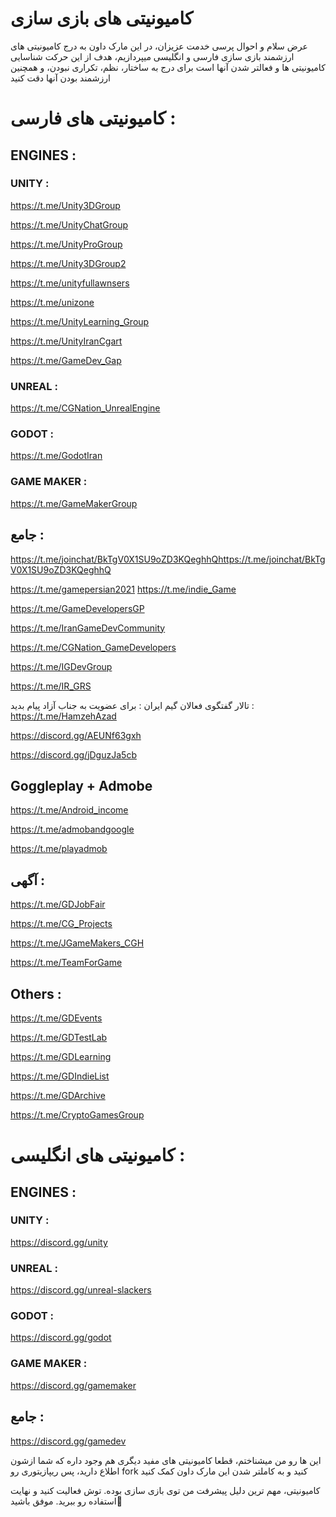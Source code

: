 # کامیونیتی های بازی سازی
عرض سلام و احوال پرسی خدمت عزیزان، در این مارک داون به درج کامیونیتی های ارزشمند بازی سازی فارسی و انگلیسی میپردازیم، هدف از این حرکت شناسایی کامیونیتی ها و فعالتر شدن آنها است
برای درج به ساختار، نظم، تکراری نبودن، و همچنین ارزشمند بودن آنها دقت کنید

# کامیونیتی های فارسی :

## ENGINES :

### UNITY :
https://t.me/Unity3DGroup

https://t.me/UnityChatGroup

https://t.me/UnityProGroup

https://t.me/Unity3DGroup2

https://t.me/unityfullawnsers

https://t.me/unizone

https://t.me/UnityLearning_Group

https://t.me/UnityIranCgart

https://t.me/GameDev_Gap

### UNREAL :
https://t.me/CGNation_UnrealEngine

### GODOT :
https://t.me/GodotIran

### GAME MAKER :
https://t.me/GameMakerGroup

## جامع :
https://t.me/joinchat/BkTgV0X1SU9oZD3KQeghhQhttps://t.me/joinchat/BkTgV0X1SU9oZD3KQeghhQ

https://t.me/gamepersian2021
https://t.me/indie_Game

https://t.me/GameDevelopersGP

https://t.me/IranGameDevCommunity

https://t.me/CGNation_GameDevelopers

https://t.me/IGDevGroup

https://t.me/IR_GRS

تالار گفتگوی فعالان گیم ایران : برای عضویت به جناب آزاد پیام بدید : https://t.me/HamzehAzad

https://discord.gg/AEUNf63gxh

https://discord.gg/jDguzJa5cb

## Goggleplay + Admobe
https://t.me/Android_income

https://t.me/admobandgoogle

https://t.me/playadmob

## آگهی :
https://t.me/GDJobFair

https://t.me/CG_Projects

https://t.me/JGameMakers_CGH

https://t.me/TeamForGame

## Others :
https://t.me/GDEvents

https://t.me/GDTestLab

https://t.me/GDLearning

https://t.me/GDIndieList

https://t.me/GDArchive

https://t.me/CryptoGamesGroup

# کامیونیتی های انگلیسی :

 ## ENGINES :

### UNITY :
https://discord.gg/unity

### UNREAL :
https://discord.gg/unreal-slackers

### GODOT :
https://discord.gg/godot

### GAME MAKER :
https://discord.gg/gamemaker

## جامع :
https://discord.gg/gamedev


این ها رو من میشناختم، قطعا کامیونیتی های مفید دیگری هم وجود داره که شما ازشون اطلاع دارید، پس ریپازیتوری رو fork کنید و به کاملتر شدن این مارک داون کمک کنید

کامیونیتی، مهم ترین دلیل پیشرفت من توی بازی سازی بوده. توش فعالیت کنید و نهایت استفاده رو ببرید. موفق باشید🤍

